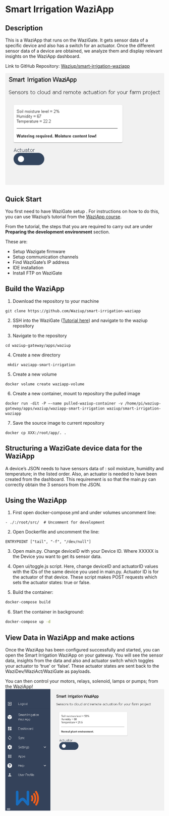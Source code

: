 
# Smart Irrigation WaziApp

## Description

This is a WaziApp that runs on the WaziGate. It gets sensor data of a specific device and also has a switch for an actuator. Once the different sensor data of a device are obtained, we analyze them and display relevant insights on the WaziApp dashboard.

Link to GitHub Repository: [Waziup/smart-irrigation-waziapp](https://github.com/Waziup/smart-irrigation-waziapp)


![WaziApp Screenshot](media/WaziApp_screenshot.png)
## Quick Start

You first need to have WaziGate  setup . For instructions on how to do this, you can use Waziup’s tutorial from the [WaziApp course](https://www.waziup.io/courses/waziapps/). 

From the tutorial, the steps that you are required to carry out are under __Preparing  the development environment__ section. 

These are:
- Setup Wazigate firmware
- Setup communication channels
- Find WaziGate’s IP address
- IDE installation
- Install FTP on WaziGate

## Build the WaziApp

  1. Download the repository to your machine

``` 
git clone https://github.com/Waziup/smart-irrigation-waziapp
```
  2. SSH into the WaziGate ([Tutorial here](https://youtu.be/I746t7khNnk)) and navigate to the waziup repository


  3. Navigate to the repository

 ```
 cd waziup-gateway/apps/waziup 
 ```

  4. Create a new directory

 ```
  mkdir waziapp-smart-irrigation
  ```

  5. Create a new volume

  ``` 
 docker volume create waziapp-volume
 ```

  6. Create a new container, mount to repository the pulled image

 ``` 
 docker run -dit -P –-name pulled-waziup-container -v /home/pi/waziup-gateway/apps/waziup/waziapp-smart-irrigation waziup/smart-irrigation-waziapp
```
  7. Save the source image to current repository
 
 ``` 
docker cp XXX:/root/app/. .
 ```

## Structuring a WaziGate device data for the WaziApp

A device’s JSON needs to have sensors data of : soil moisture, humidity and temperature; in the listed order. Also, an actuator is needed to have been created from the dashboard. This requirement is so that the main.py can correctly obtain the 3 sensors from the JSON.

## Using the WaziApp

 1. First open docker-compose.yml and under volumes uncomment line:

```
- ./:/root/src/  # Uncomment for development
```

 2. Open Dockerfile and uncomment the line:

```
ENTRYPOINT ["tail", "-f", "/dev/null"]
```
 3. Open main.py. Change deviceID with your Device ID. Where XXXXX is the Device you want to get its sensor data.


 4. Open ui/toggle.js script. Here, change deviceID and actuatorID values with the IDs of the same device you used in main.py. Actuator ID is for the actuator of that device. These script makes POST requests which sets the actuator states: true or false.


 5. Build the container: 
 ``` bash
 docker-compose build
 ```
 6. Start the container in background: 
 ```bash
 docker-compose up -d
 ```

 ## View Data in WaziApp and make actions

 Once the WaziApp has been configured successfully and started, you can open the Smart Irrigation WaziApp on your gateway. You will see the sensor data, insights from the data and also and actuator switch which toggles your actuator to ‘true’ or ‘false’. These actuator states are sent back to the WaziDev/WaziAct/WaziGate as payloads. 

You can then control your motors, relays, solenoid, lamps or pumps; from the WaziApp!
![WaziApp Screenshot](media/Smart_Irrigation_WaziApp_screenshot_on_WaziGate.png)
